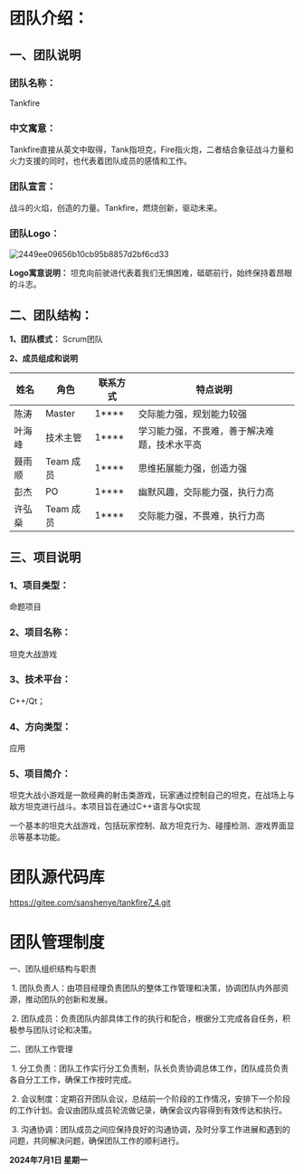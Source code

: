 # 团队介绍：

## 一、团队说明

### **团队名称：**

Tankfire

### **中文寓意：**

Tankfire直接从英文中取得，Tank指坦克，Fire指火炮，二者结合象征战斗力量和火力支援的同时，也代表着团队成员的感情和工作。

### 团队宣言：

战斗的火焰，创造的力量。Tankfire，燃烧创新，驱动未来。

### 团队Logo：

![2449ee09656b10cb95b8857d2bf6cd33](https://github.com/chantouRichard/Tank-fire/assets/143107804/84c05832-9cf3-47ab-9c90-4d242adb0868)


**Logo寓意说明：**
坦克向前驶进代表着我们无惧困难，砥砺前行，始终保持着昂眼的斗志。

## 二、团队结构：

__1、团队模式：__
Scrum团队

__2、成员组成和说明__

| 姓名   | 角色      | 联系方式 | 特点说明                                     |
| ------ | --------- | -------- | -------------------------------------------- |
| 陈涛   | Master    | 1****    | 交际能力强，规划能力较强                     |
| 叶海峰 | 技术主管  | 1****    | 学习能力强，不畏难，善于解决难题，技术水平高 |
| 聂雨顺 | Team 成员 | 1****    | 思维拓展能力强，创造力强                     |
| 彭杰   | PO        | 1****    | 幽默风趣，交际能力强，执行力高               |
| 许弘燊 | Team 成员 | 1****    | 交际能力强，不畏难，执行力高                 |


## 三、项目说明

### 1、项目类型：

  命题项目

### 2、项目名称：

 坦克大战游戏

### 3、技术平台：

  C++/Qt；

### 4、方向类型：

应用

### 5、项目简介：

坦克大战小游戏是一款经典的射击类游戏，玩家通过控制自己的坦克，在战场上与敌方坦克进行战斗。本项目旨在通过C++语言与Qt实现

一个基本的坦克大战游戏，包括玩家控制、敌方坦克行为、碰撞检测、游戏界面显示等基本功能。



# **团队源代码库**

https://gitee.com/sanshenye/tankfire7_4.git



# **团队管理制度**

一、团队组织结构与职责

​            1.     团队负责人：由项目经理负责团队的整体工作管理和决策，协调团队内外部资源，推动团队的创新和发展。

​            2.     团队成员：负责团队内部具体工作的执行和配合，根据分工完成各自任务，积极参与团队讨论和决策。

二、团队工作管理

​            1.     分工负责：团队工作实行分工负责制，队长负责协调总体工作，团队成员负责各自分工工作，确保工作按时完成。

​            2.     会议制度：定期召开团队会议，总结前一个阶段的工作情况，安排下一个阶段的工作计划。会议由团队成员轮流做记录，确保会议内容得到有效传达和执行。

​            3.     沟通协调：团队成员之间应保持良好的沟通协调，及时分享工作进展和遇到的问题，共同解决问题，确保团队工作的顺利进行。



**2024年7月1日 星期一**
